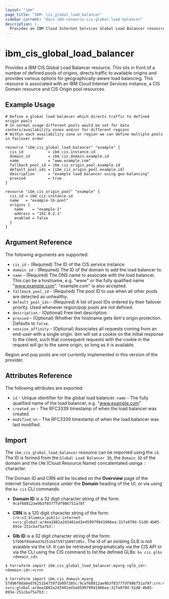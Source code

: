 ```yaml
---
layout: "ibm"
page_title: "IBM: cis_global_load_balancer"
sidebar_current: "docs-ibm-resource-cis-global-load-balancer"
description: |-
  Provides an IBM Cloud Internet Services Global Load Balancer resource.
---
```


# ibm_cis_global_load_balancer

Provides a IBM CIS Global Load Balancer resource. This sits in front of a number of defined pools of origins, directs traffic to available origins and provides various options for geographically-aware load balancing. This resource is associated with an IBM Cloud Internet Services instance, a CIS Domain resource and CIS Origin pool resources.  

## Example Usage

```hcl
# Define a global load balancer which directs traffic to defined origin pools
# In normal usage different pools would be set for data centers/availability zones and/or for different regions
# Within each availability zone or region we can define multiple pools in failover order

resource "ibm_cis_global_load_balancer" "example" {
  cis_id           = ibm_cis.instance.id
  domain_id        = ibm_cis_domain.example.id
  name             = "www.example.com"
  fallback_pool_id = ibm_cis_origin_pool.example.id
  default_pool_ids = [ibm_cis_origin_pool.example.id]
  description      = "example load balancer using geo-balancing"
  proxied          = true
}

resource "ibm_cis_origin_pool" "example" {
  cis_id = ibm_cis.instance.id
  name   = "example-lb-pool"
  origins {
    name    = "example-1"
    address = "192.0.2.1"
    enabled = false
  }
}
```

## Argument Reference

The following arguments are supported:

* `cis_id` - (Required) The ID of the CIS service instance
* `domain_id` - (Required) The ID of the domain to add the load balancer to.
* `name` - (Required) The DNS name to associate with the load balancer. This can be a hostname, e.g. "www" or the fully qualified name "www.example.com". "example.com" is also accepted. 
* `fallback_pool_id` - (Required) The pool ID to use when all other pools are detected as unhealthy.
* `default_pool_ids` - (Required) A list of pool IDs ordered by their failover priority. Used whenever region/pop pools are not defined.
* `description` - (Optional) Free text description.
* `proxied` - (Optional) Whether the hostname gets ibm's origin protection. Defaults to `false`.
* `session_affinity` - (Optional) Associates all requests coming from an end-user with a single origin. ibm will set a cookie on the initial response to the client, such that consequent requests with the cookie in the request will go to the same origin, so long as it is available.

Region and pop pools are not currently implemented in this version of the provider. 

## Attributes Reference

The following attributes are exported:

* `id` - Unique identifier for the global load balancer.
`name` - The fully qualified name of the load balancer, e.g. "www.example.com". 
* `created_on` - The RFC3339 timestamp of when the load balancer was created.
* `modified_on` - The RFC3339 timestamp of when the load balancer was last modified.

## Import

The `ibm_cis_global_load_balancer` resource can be imported using the `id`. The ID is formed from the `Global Load Balancer ID`, the `Domain ID` of the domain and the `CRN` (Cloud Resource Name) concatentated usinga `:` character.  

The Domain ID and CRN will be located on the **Overview** page of the Internet Services instance under the **Domain** heading of the UI, or via using the `bx cis` CLI commands.

* **Domain ID** is a 32 digit character string of the form: `9caf68812ae9b3f0377fdf986751a78f`

* **CRN** is a 120 digit character string of the form: `crn:v1:bluemix:public:internet-svcs:global:a/4ea1882a2d3401ed1e459979941966ea:31fa970d-51d0-4b05-893e-251cba75a7b3::`

* **Glb ID** is a 32 digit character string of the form: `57d96f0da6ed76251b475971b097205c`. The id of an existing GLB is not avaiable via the UI. It can be retrieved programatically via the CIS API or via the CLI using the CIS command to list the defined GLBs:  `bx cis glbs <domain_id>` 


```
$ terraform import ibm_cis_global_load_balancer.myorg <glb_id>:<domain-id>:<crn>

$ terraform import ibm_cis_domain.myorg  57d96f0da6ed76251b475971b097205c:9caf68812ae9b3f0377fdf986751a78f:crn:v1:bluemix:public:internet-svcs:global:a/4ea1882a2d3401ed1e459979941966ea:31fa970d-51d0-4b05-893e-251cba75a7b3::
